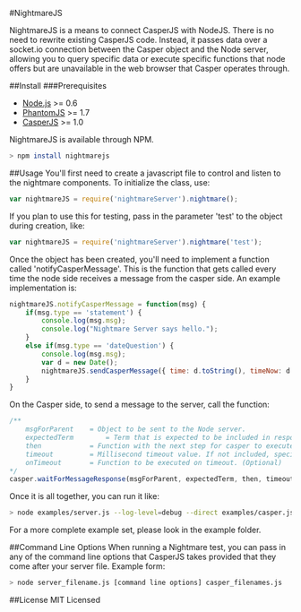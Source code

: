 #NightmareJS

NightmareJS is a means to connect CasperJS with NodeJS. There is no need to rewrite existing CasperJS code.
Instead, it passes data over a socket.io connection between the Casper object and the Node server, allowing you
to query specific data or execute specific functions that node offers but are unavailable in the web browser that Casper
operates through.

##Install
###Prerequisites
* [Node.js](http://nodejs.org) >= 0.6
* [PhantomJS](http://phantomjs.org) >= 1.7
* [CasperJS](http://casperjs.org) >= 1.0

NightmareJS is available through NPM.
```bash
> npm install nightmarejs
```

##Usage
You'll first need to create a javascript file to control and listen to the nightmare components.
To initialize the class, use:
```javascript
var nightmareJS = require('nightmareServer').nightmare();
```
If you plan to use this for testing, pass in the parameter 'test' to the object during creation, like:
```javascript
var nightmareJS = require('nightmareServer').nightmare('test');
```

Once the object has been created, you'll need to implement a function called 'notifyCasperMessage'. This is the function that
gets called every time the node side receives a message from the casper side. An example implementation is:
```javascript
nightmareJS.notifyCasperMessage = function(msg) {
    if(msg.type == 'statement') {
        console.log(msg.msg);
        console.log("Nightmare Server says hello.");
    }
    else if(msg.type == 'dateQuestion') {
        console.log(msg.msg);
        var d = new Date();
        nightmareJS.sendCasperMessage({ time: d.toString(), timeNow: d.getTime()});
    }
}
```

On the Casper side, to send a message to the server, call the function:
```javascript
/**
	msgForParent	= Object to be sent to the Node server.
	expectedTerm 		= Term that is expected to be included in response from the Node server.
	then			= Function with the next step for casper to execute. (Optional)
	timeout			= Millisecond timeout value. If not included, specified default is used instead. (Optional)
	onTimeout		= Function to be executed on timeout. (Optional)
*/
casper.waitForMessageResponse(msgForParent, expectedTerm, then, timeout, onTimeout);
```

Once it is all together, you can run it like:
```bash
> node examples/server.js --log-level=debug --direct examples/casper.js
```
For a more complete example set, please look in the example folder.

##Command Line Options
When running a Nightmare test, you can pass in any of the command line options that CasperJS takes provided that they
come after your server file. Example form:
```bash
> node server_filename.js [command line options] casper_filenames.js
```

##License
MIT Licensed
